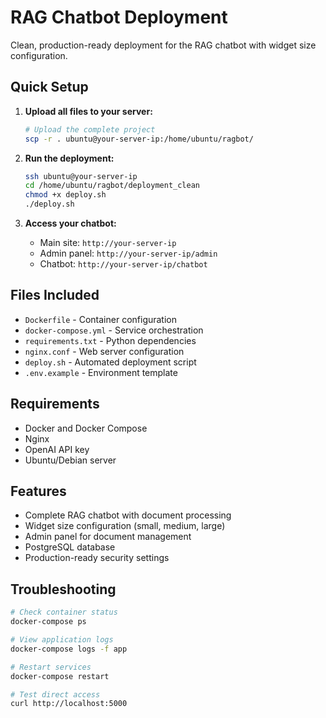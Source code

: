 # RAG Chatbot Deployment

Clean, production-ready deployment for the RAG chatbot with widget size configuration.

## Quick Setup

1. **Upload all files to your server:**
   ```bash
   # Upload the complete project
   scp -r . ubuntu@your-server-ip:/home/ubuntu/ragbot/
   ```

2. **Run the deployment:**
   ```bash
   ssh ubuntu@your-server-ip
   cd /home/ubuntu/ragbot/deployment_clean
   chmod +x deploy.sh
   ./deploy.sh
   ```

3. **Access your chatbot:**
   - Main site: `http://your-server-ip`
   - Admin panel: `http://your-server-ip/admin`
   - Chatbot: `http://your-server-ip/chatbot`

## Files Included

- `Dockerfile` - Container configuration
- `docker-compose.yml` - Service orchestration
- `requirements.txt` - Python dependencies
- `nginx.conf` - Web server configuration
- `deploy.sh` - Automated deployment script
- `.env.example` - Environment template

## Requirements

- Docker and Docker Compose
- Nginx
- OpenAI API key
- Ubuntu/Debian server

## Features

- Complete RAG chatbot with document processing
- Widget size configuration (small, medium, large)
- Admin panel for document management
- PostgreSQL database
- Production-ready security settings

## Troubleshooting

```bash
# Check container status
docker-compose ps

# View application logs
docker-compose logs -f app

# Restart services
docker-compose restart

# Test direct access
curl http://localhost:5000
```